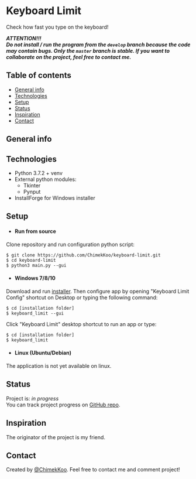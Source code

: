 Keyboard Limit
==============

Check how fast you type on the keyboard!

*__ATTENTION!!!  
Do not install / run the program from the `develop` branch 
because the code may contain bugs. Only the `master` branch is stable.
If you want to collaborate on the project, feel free to contact me.__*

## Table of contents
* [General info](#general-info)
* [Technologies](#technologies)
* [Setup](#setup)
* [Status](#status)
* [Inspiration](#inspiration)
* [Contact](#contact)

## General info


## Technologies
* Python 3.7.2 + venv
* External python modules:
    - Tkinter
    - Pynput
* InstallForge for Windows installer

## Setup

- #### Run from source
Clone repository and run configuration python script:
```
$ git clone https://github.com/ChimekKoo/keyboard-limit.git
$ cd keyboard-limit
$ python3 main.py --gui
```

- #### Windows 7/8/10
Download and run [installer](https://chimekkoo.github.io/keyboard-limit/install.html#windows).
Then configure app by opening "Keyboard Limit Config" shortcut on Desktop or typing the following command:
```
$ cd [installation folder]
$ keyboard_limit --gui
```
Click "Keyboard Limit" desktop shortcut to run an app or type:
```
$ cd [installation folder]
$ keyboard_limit
```

- #### Linux (Ubuntu/Debian)
The application is not yet available on linux.

## Status
Project is: _in progress_  
You can track project progress on [GitHub repo](https://github.com/ChimekKoo/keyboard-limit).

## Inspiration
The originator of the project is my friend.

## Contact
Created by [@ChimekKoo](https://github.com/ChimekKoo). Feel free to contact me and comment project!